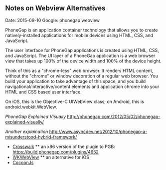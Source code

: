 ## Notes on Webview Alternatives ##
Date: 2015-09-10
Google: phonegap webview

PhoneGap is an application container technology that allows you to create natively-installed applications for mobile devices using HTML, CSS, and JavaScript.

The user interface for PhoneGap applications is created using HTML, CSS, and JavaScript. The UI layer of a PhoneGap application is a web browser view that takes up 100% of the device width and 100% of  the device height.

Think of this as a "chrome-less" web browser.  It renders HTML content, without the "chrome" or window decoration of a regular web browser.  You build your application to take advantage of this space,  and you build navigational/interactive/content elements and application chrome into your HTML and CSS based user interface.

On iOS, this is the Objective-C UIWebView class; on Android, this is android.webkit.WebView.

*PhoneGap Explained Visually*
http://phonegap.com/2012/05/02/phonegap-explained-visually/

*Another explaination*
http://www.asyncdev.net/2012/10/phonegap-a-misunderstood-hybrid-framework/


* [Crosswalk](https://crosswalk-project.org/)
** an x86 version of the plugin to PGB: https://build.phonegap.com/plugins/4652
* [WKWebView](https://github.com/Telerik-Verified-Plugins/WKWebView)
** an alternative for iOS
* [CocoonJs](https://www.ludei.com/landing/cocoonjs-phonegap/)
